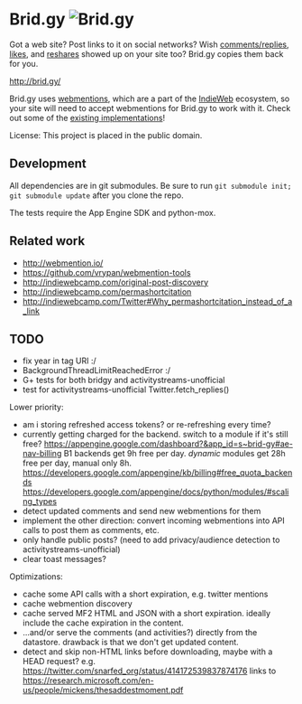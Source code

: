 Brid.gy ![Brid.gy](https://raw.github.com/snarfed/bridgy/master/static/bridgy_logo_128.jpg)
===

Got a web site? Post links to it on social networks? Wish
[comments/replies](http://indiewebcamp.com/comment),
[likes](http://indiewebcamp.com/like), and
[reshares](http://indiewebcamp.com/repost) showed up on your site too? Brid.gy
copies them back for you.

http://brid.gy/

Brid.gy uses [webmentions](http://www.webmention.org/), which are a part of the
[IndieWeb](http://indiewebcamp.com/) ecosystem, so your site will need to accept
webmentions for Brid.gy to work with it. Check out some of the
[existing implementations](http://indiewebcamp.com/webmention#Implementations)!

License: This project is placed in the public domain.


Development
---
All dependencies are in git submodules. Be sure to run
`git submodule init; git submodule update` after you clone the repo.

The tests require the App Engine SDK and python-mox.


Related work
---
* http://webmention.io/
* https://github.com/vrypan/webmention-tools
* http://indiewebcamp.com/original-post-discovery
* http://indiewebcamp.com/permashortcitation
* http://indiewebcamp.com/Twitter#Why_permashortcitation_instead_of_a_link


TODO
---

* fix year in tag URI :/
* BackgroundThreadLimitReachedError :/
* G+ tests for both bridgy and activitystreams-unofficial
* test for activitystreams-unofficial Twitter.fetch_replies()

Lower priority:

* am i storing refreshed access tokens? or re-refreshing every time?
* currently getting charged for the backend. switch to a module if it's still
  free? https://appengine.google.com/dashboard?&app_id=s~brid-gy#ae-nav-billing
  B1 backends get 9h free per day. *dynamic* modules get 28h free per day,
  manual only 8h.
  https://developers.google.com/appengine/kb/billing#free_quota_backends
  https://developers.google.com/appengine/docs/python/modules/#scaling_types
* detect updated comments and send new webmentions for them
* implement the other direction: convert incoming webmentions into API calls to
  post them as comments, etc.
* only handle public posts? (need to add privacy/audience detection to
  activitystreams-unofficial)
* clear toast messages?

Optimizations:

* cache some API calls with a short expiration, e.g. twitter mentions
* cache webmention discovery
* cache served MF2 HTML and JSON with a short expiration. ideally include the
  cache expiration in the content.
* ...and/or serve the comments (and activities?) directly from the datastore.
  drawback is that we don't get updated content.
* detect and skip non-HTML links before downloading, maybe with a HEAD request?
  e.g. https://twitter.com/snarfed_org/status/414172539837874176 links to
  https://research.microsoft.com/en-us/people/mickens/thesaddestmoment.pdf
